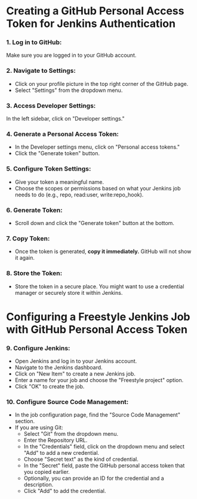 # Creating a GitHub Personal Access Token for Jenkins Authentication

### 1. Log in to GitHub:

Make sure you are logged in to your GitHub account.

### 2. Navigate to Settings:

- Click on your profile picture in the top right corner of the GitHub page.
- Select "Settings" from the dropdown menu.

### 3. Access Developer Settings:

In the left sidebar, click on "Developer settings."

### 4. Generate a Personal Access Token:

- In the Developer settings menu, click on "Personal access tokens."
- Click the "Generate token" button.

### 5. Configure Token Settings:

- Give your token a meaningful name.
- Choose the scopes or permissions based on what your Jenkins job needs to do (e.g., repo, read:user, write:repo_hook).

### 6. Generate Token:

- Scroll down and click the "Generate token" button at the bottom.

### 7. Copy Token:

- Once the token is generated, **copy it immediately.** GitHub will not show it again.

### 8. Store the Token:

- Store the token in a secure place. You might want to use a credential manager or securely store it within Jenkins.



# Configuring a Freestyle Jenkins Job with GitHub Personal Access Token

### 9. Configure Jenkins:

- Open Jenkins and log in to your Jenkins account.
- Navigate to the Jenkins dashboard.
- Click on "New Item" to create a new Jenkins job.
- Enter a name for your job and choose the "Freestyle project" option.
- Click "OK" to create the job.

### 10. Configure Source Code Management:

- In the job configuration page, find the "Source Code Management" section.
- If you are using Git:
  - Select "Git" from the dropdown menu.
  - Enter the Repository URL.
  - In the "Credentials" field, click on the dropdown menu and select "Add" to add a new credential.
  - Choose "Secret text" as the kind of credential.
  - In the "Secret" field, paste the GitHub personal access token that you copied earlier.
  - Optionally, you can provide an ID for the credential and a description.
  - Click "Add" to add the credential.

